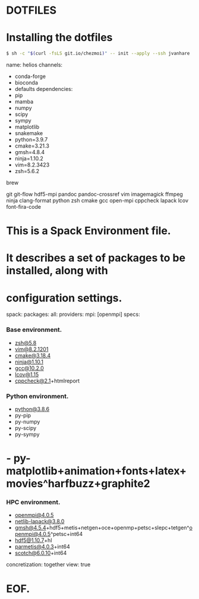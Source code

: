 # DOTFILES

# Installing the dotfiles

```sh
$ sh -c "$(curl -fsLS git.io/chezmoi)" -- init --apply --ssh jvanhare
```


name: helios
channels:
  - conda-forge
  - bioconda
  - defaults
dependencies:
  - pip
  - mamba
  - numpy
  - scipy
  - sympy
  - matplotlib
  - snakemake
  - python=3.9.7
  - cmake=3.21.3
  - gmsh=4.8.4
  - ninja=1.10.2
  - vim=8.2.3423
  - zsh=5.6.2



brew


git
git-flow
hdf5-mpi
pandoc
pandoc-crossref
vim
imagemagick
ffmpeg
ninja
clang-format
python
zsh
cmake
gcc
open-mpi
cppcheck
lapack
lcov
font-fira-code




# This is a Spack Environment file.
#
# It describes a set of packages to be installed, along with
# configuration settings.
spack:
  packages:
    all:
      providers:
        mpi: [openmpi]
  specs:

  ### Base environment. ###
  - zsh@5.8
  - vim@8.2.1201
  - cmake@3.18.4
  - ninja@1.10.1
  - gcc@10.2.0
  - lcov@1.15
  - cppcheck@2.1+htmlreport

  ### Python environment. ###
  - python@3.8.6
  - py-pip
  - py-numpy
  - py-scipy
  - py-sympy


  # - py-matplotlib+animation+fonts+latex+movies^harfbuzz+graphite2

  ### HPC environment. ###
  - openmpi@4.0.5
  - netlib-lapack@3.8.0
  - gmsh@4.5.4+hdf5+metis+netgen+oce+openmp+petsc+slepc+tetgen^openmpi@4.0.5^petsc+int64
  - hdf5@1.10.7+hl
  - parmetis@4.0.3+int64
  - scotch@6.0.10+int64

  concretization: together
  view: true
# EOF.